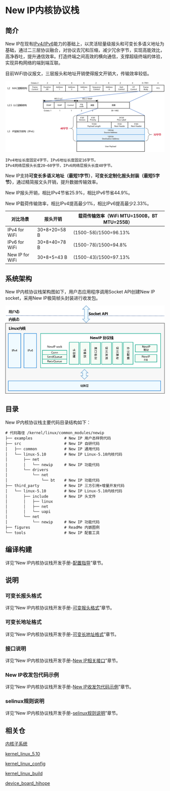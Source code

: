 # New IP内核协议栈

## 简介

New IP在现有[IPv4/IPv6](https://git.kernel.org/pub/scm/linux/kernel/git/stable/linux.git/log/?h=linux-5.10.y)能力的基础上，以灵活轻量级报头和可变长多语义地址为基础，通过二三层协议融合，对协议去冗和压缩，减少冗余字节，实现高能效比，高净吞吐，提升通信效率。打造终端之间高效的横向通信，支撑超级终端的体验，实现异构网络的端到端互联。

目前WiFi协议报文，三层报头和地址开销使得报文开销大，传输效率较低。

![image-20220915162621809](figures/image-20220915162621809.png)

```
IPv4地址长度固定4字节，IPv6地址长度固定16字节。
IPv4网络层报头长度20~60字节，IPv6网络层报头长度40字节。
```

New IP支持**可变长多语义地址（最短1字节）**，**可变长定制化报头封装（最短5字节）**，通过精简报文头开销，提升数据传输效率。

New IP报头开销，相比IPv4节省25.9%，相比IPv6节省44.9%。

New IP载荷传输效率，相比IPv4提高最少1%，相比IPv6提高最少2.33%。

| 对比场景        | 报头开销     | 载荷传输效率（WiFi MTU=1500B，BT MTU=255B） |
| --------------- | ------------ | ------------------------------------------- |
| IPv4 for WiFi   | 30+8+20=58 B | (1500-58)/1500=96.13%                       |
| IPv6 for WiFi   | 30+8+40=78 B | (1500-78)/1500=94.8%                        |
| New IP for WiFi | 30+8+5=43 B  | (1500-43)/1500=97.13%                       |

## 系统架构

New IP内核协议栈架构图如下，用户态应用程序调用Socket API创建New IP socket，采用New IP极简帧头封装进行收发包。

![image-20220901152539801](figures/image-20220901152539801.png)

## 目录

New IP内核协议栈主要代码目录结构如下：

```
# 代码路径 /kernel/linux/common_modules/newip
├── examples              # New IP 用户态样例代码
├── src                   # New IP 自研代码
│   ├── common            # New IP 通用代码
│   └── linux-5.10        # New IP Linux-5.10内核代码
│       ├── net
│       │   └── newip     # New IP 功能代码
│       └── drivers
│           └── net
│               └── bt    # New IP 功能代码
├── third_party           # New IP 三方引用+增量开发代码
│   └── linux-5.10        # New IP Linux-5.10内核代码
│       ├── include       # New IP 头文件
│       │   ├── linux
│       │   ├── net
│       │   └── uapi
│       └── net
│           └── newip     # New IP 功能代码
├── figures               # ReadMe 内嵌图例
└── tools                 # New IP 配套工具
```

## 编译构建

详见“New IP内核协议栈开发手册-[配置指导](https://gitee.com/openharmony/docs/blob/master/zh-cn/device-dev/kernel/kernel-standard-newip.md#newip配置指导)”章节。

## 说明

### 可变长报头格式

详见“New IP内核协议栈开发手册-[可变报头格式](https://gitee.com/openharmony/docs/blob/master/zh-cn/device-dev/kernel/kernel-standard-newip.md#可变长报头格式)”章节。

### 可变长地址格式

详见“New IP内核协议栈开发手册-[可变长地址格式](https://gitee.com/openharmony/docs/blob/master/zh-cn/device-dev/kernel/kernel-standard-newip.md#可变长地址格式)”章节。

### 接口说明

详见“New IP内核协议栈开发手册-[New IP相关接口](https://gitee.com/openharmony/docs/blob/master/zh-cn/device-dev/kernel/kernel-standard-newip.md#newip相关接口)”章节。

### New IP收发包代码示例

详见“New IP内核协议栈开发手册-[New IP收发包代码示例](https://gitee.com/openharmony/docs/blob/master/zh-cn/device-dev/kernel/kernel-standard-newip.md#newip收发包代码示例)”章节。

### selinux规则说明

详见“New IP内核协议栈开发手册-[selinux规则说明](https://gitee.com/openharmony/docs/blob/master/zh-cn/device-dev/kernel/kernel-standard-newip.md#selinux规则说明)”章节。

## 相关仓

[内核子系统](https://gitee.com/openharmony/docs/blob/master/zh-cn/readme/%E5%86%85%E6%A0%B8%E5%AD%90%E7%B3%BB%E7%BB%9F.md)

[kernel_linux_5.10](https://gitee.com/openharmony/kernel_linux_5.10)

[kernel_linux_config](https://gitee.com/openharmony/kernel_linux_config)

[kernel_linux_build](https://gitee.com/openharmony/kernel_linux_build)

[device_board_hihope](https://gitee.com/openharmony/device_board_hihope)

